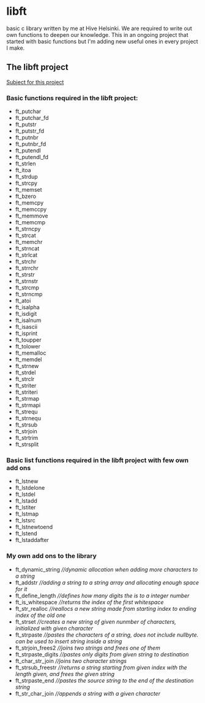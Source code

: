 # libft
basic c library written by me at Hive Helsinki. We are required to write out own functions to deepen our knowledge. This in an ongoing project that started with basic functions but I'm adding new useful ones in every project I make.

## The libft project
[Subject for this project](libft.en.pdf)

### Basic functions required in the libft project:
- ft_putchar
- ft_putchar_fd
- ft_putstr
- ft_putstr_fd
- ft_putnbr
- ft_putnbr_fd
- ft_putendl
- ft_putendl_fd
- ft_strlen
- ft_itoa
- ft_strdup
- ft_strcpy
- ft_memset
- ft_bzero
- ft_memcpy
- ft_memccpy
- ft_memmove
- ft_memcmp
- ft_strncpy
- ft_strcat
- ft_memchr
- ft_strncat
- ft_strlcat
- ft_strchr
- ft_strrchr
- ft_strstr
- ft_strnstr
- ft_strcmp
- ft_strncmp
- ft_atoi
- ft_isalpha
- ft_isdigit
- ft_isalnum
- ft_isascii
- ft_isprint
- ft_toupper
- ft_tolower
- ft_memalloc
- ft_memdel
- ft_strnew
- ft_strdel
- ft_strclr
- ft_striter
- ft_striteri
- ft_strmap
- ft_strmapi
- ft_strequ
- ft_strnequ
- ft_strsub
- ft_strjoin
- ft_strtrim
- ft_strsplit

### Basic list functions required in the libft project with few own add ons
- ft_lstnew
- ft_lstdelone
- ft_lstdel
- ft_lstadd
- ft_lstiter
- ft_lstmap
- ft_lstsrc
- ft_lstnewtoend
- ft_lstend
- ft_lstaddafter

### My own add ons to the library
- ft_dynamic_string     *//dynamic allocation when adding more characters to a string*
- ft_addstr             *//adding a string to a string array and allocating enough space for it*
- ft_define_length      *//defines how many digits the is to a integer number*
- ft_is_whitespace      *//returns the index of  the first whitespace*
- ft_str_realloc        *//reallocs a new string made from starting index to ending index of the old one*
- ft_strset             *//creates a new string of given nunmber of characters, initialized with given character*
- ft_strpaste           *//pastes the characters of a string, does not include nullbyte. can be used to insert string inside a string*
- ft_strjoin_frees2     *//joins two strings and frees one of them*
- ft_strpaste_digits    *//pastes only digits from given string to destination*
- ft_char_str_join      *//joins two character strings*
- ft_strsub_freestr     *//returns a string starting from given index with the length given, and frees the given string*
- ft_strpaste_end       *//pastes the source string to the end of the destination string*
- ft_str_char_join      *//appends a string with a given character*
